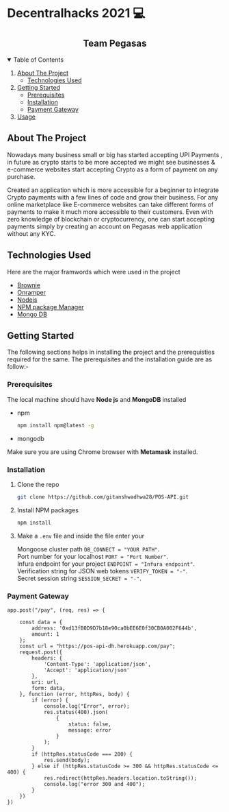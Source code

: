 # Decentralhacks 2021 :computer:

<p align="center">
  <h2 align="center">Team Pegasas</h3>
</p>


<details open="open">
  <summary>Table of Contents</summary>
  <ol>
    <li>
      <a href="#about-the-project">About The Project</a>
      <ul>
        <li><a href="#technologies-used">Technologies Used</a></li>
      </ul>
    </li>
    <li>
      <a href="#getting-started">Getting Started</a>
      <ul>
        <li><a href="#prerequisites">Prerequisites</a></li>
        <li><a href="#installation">Installation</a></li>
        <li><a href="#payment-gateway">Payment Gateway</a></li>
      </ul>
    </li>
    <li><a href="#usage">Usage</a></li>
  </ol>
</details>

<!-- ABOUT THE PROJECT -->
## About The Project
Nowadays many business small or big has started accepting UPI Payments , in future as crypto starts to be more accepted we might see businesses & e-commerce websites start accepting Crypto as a form of payment on any purchase.

Created an application which is more accessible for a beginner to integrate Crypto payments with a few lines of code and grow their business. For any online marketplace like E-commerce websites can take different forms of payments to make it much more accessible to their customers. Even with zero knowledge of blockchain or cryptocurrency, one can start accepting payments simply by creating an account on Pegasas web application without any KYC. 


## Technologies Used

Here are the major framwords which were used in the project
* [Brownie](https://eth-brownie.readthedocs.io/en/stable/)
* [Onramper](https://onramper.com/)
* [Nodejs](https://nodejs.org/en/)
* [NPM package Manager](https://www.npmjs.com/)
* [Mongo DB](https://www.mongodb.com/)

<!-- GETTING STARTED -->
## Getting Started

The following sections helps in installing the project and the prerequisties required for the same.
The prerequisites and the installation guide are as follow:-

### Prerequisites

The local machine should have **Node js** and **MongoDB** installed
* npm
  ```sh
  npm install npm@latest -g
  ```
* mongodb

Make sure you are using Chrome browser with **Metamask** installed.

### Installation

1. Clone the repo
   ```sh
   git clone https://github.com/gitanshwadhwa28/POS-API.git
   ```
2. Install NPM packages
   ```sh
   npm install
   ```
3. Make a `.env` file and inside the file enter your</br><p></p> 
       Mongoose cluster path `DB_CONNECT = "YOUR PATH"`. </br>
       Port number for your localhost `PORT = "Port Number"`. </br>
       Infura endpoint for your project `ENDPOINT = "Infura endpoint"`. </br>
       Verification string for JSON web tokens `VERIFY_TOKEN = "-"`. </br>
       Secret session string `SESSION_SECRET = "-"`.

### Payment Gateway

```
app.post("/pay", (req, res) => {

    const data = {
        address: '0xd13fB0D9D7b18e90ca0bEE6E0f30CB0A002F644b',
        amount: 1
    };
    const url = "https://pos-api-dh.herokuapp.com/pay";
    request.post({
        headers: {
            'Content-Type': 'application/json',
            'Accept': 'application/json'
        },
        uri: url,
        form: data,
    }, function (error, httpRes, body) {
        if (error) {
            console.log("Error", error);
            res.status(400).json(
                {
                    status: false,
                    message: error
                }
            );
        }
        if (httpRes.statusCode === 200) {
            res.send(body);
        } else if (httpRes.statusCode >= 300 && httpRes.statusCode <= 400) {
            res.redirect(httpRes.headers.location.toString());
            console.log("error 300 and 400");
        }
    })
})
```
<!-- USAGE -->
<!-- ## Usage -->


